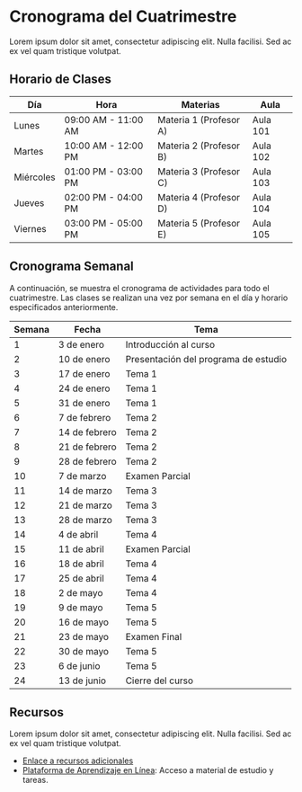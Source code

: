 # Cronograma del Cuatrimestre

Lorem ipsum dolor sit amet, consectetur adipiscing elit. Nulla facilisi. Sed ac ex vel quam tristique volutpat.

## Horario de Clases

| Día        | Hora            | Materias                                      | Aula    |
|------------|-----------------|-----------------------------------------------|---------|
| Lunes      | 09:00 AM - 11:00 AM | Materia 1 (Profesor A)  | Aula 101 |
| Martes     | 10:00 AM - 12:00 PM | Materia 2 (Profesor B)  | Aula 102 |
| Miércoles  | 01:00 PM - 03:00 PM | Materia 3 (Profesor C)  | Aula 103 |
| Jueves     | 02:00 PM - 04:00 PM | Materia 4 (Profesor D)  | Aula 104 |
| Viernes    | 03:00 PM - 05:00 PM | Materia 5 (Profesor E)  | Aula 105 |

## Cronograma Semanal

A continuación, se muestra el cronograma de actividades para todo el cuatrimestre. Las clases se realizan una vez por semana en el día y horario especificados anteriormente.

| Semana | Fecha       | Tema                            |
|--------|-------------|---------------------------------|
| 1      | 3 de enero  | Introducción al curso           |
| 2      | 10 de enero | Presentación del programa de estudio |
| 3      | 17 de enero | Tema 1                          |
| 4      | 24 de enero | Tema 1                          |
| 5      | 31 de enero | Tema 1                          |
| 6      | 7 de febrero | Tema 2                          |
| 7      | 14 de febrero | Tema 2                        |
| 8      | 21 de febrero | Tema 2                        |
| 9      | 28 de febrero | Tema 2                        |
| 10     | 7 de marzo  | Examen Parcial                  |
| 11     | 14 de marzo | Tema 3                          |
| 12     | 21 de marzo | Tema 3                          |
| 13     | 28 de marzo | Tema 3                          |
| 14     | 4 de abril  | Tema 4                          |
| 15     | 11 de abril | Examen Parcial                  |
| 16     | 18 de abril | Tema 4                          |
| 17     | 25 de abril | Tema 4                          |
| 18     | 2 de mayo   | Tema 4                          |
| 19     | 9 de mayo   | Tema 5                          |
| 20     | 16 de mayo  | Tema 5                          |
| 21     | 23 de mayo  | Examen Final                    |
| 22     | 30 de mayo  | Tema 5                          |
| 23     | 6 de junio  | Tema 5                          |
| 24     | 13 de junio | Cierre del curso                |

## Recursos

Lorem ipsum dolor sit amet, consectetur adipiscing elit. Nulla facilisi. Sed ac ex vel quam tristique volutpat.

- [Enlace a recursos adicionales](https://www.example.com/recursos)
- [Plataforma de Aprendizaje en Línea](https://www.example.com/learning-platform): Acceso a material de estudio y tareas.
